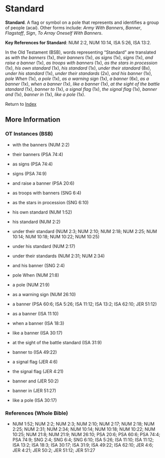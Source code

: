 # Standard
**Standard**. 
A flag or symbol on a pole that represents and identifies a group of people (acai). 
Other forms include: 
*Army With Banners*, *Banner*, *Flagstaff*, *Sign*, *To Array Oneself With Banners*. 


**Key References for Standard**: 
NUM 2:2, NUM 10:14, ISA 5:26, ISA 13:2. 


In the Old Testament (BSB), words representing “Standard” are translated as 
*with the banners* (1x), *their banners* (1x), *as signs* (1x), *signs* (1x), *and raise a banner* (1x), *as troops with banners* (1x), *as the stars in procession* (1x), *his own standard* (1x), *his standard* (1x), *under their standard* (8x), *under his standard* (1x), *under their standards* (2x), *and his banner* (1x), *pole When* (1x), *a pole* (1x), *as a warning sign* (1x), *a banner* (6x), *as a banner* (1x), *when a banner* (1x), *like a banner* (1x), *at the sight of the battle standard* (1x), *banner to* (1x), *a signal flag* (1x), *the signal flag* (1x), *banner and* (1x), *banner in* (1x), *like a pole* (1x). 




Return to [Index](00-Index.md)

## More Information

### OT Instances (BSB)

* with the banners (NUM 2:2)

* their banners (PSA 74:4)

* as signs (PSA 74:4)

* signs (PSA 74:9)

* and raise a banner (PSA 20:6)

* as troops with banners (SNG 6:4)

* as the stars in procession (SNG 6:10)

* his own standard (NUM 1:52)

* his standard (NUM 2:2)

* under their standard (NUM 2:3; NUM 2:10; NUM 2:18; NUM 2:25; NUM 10:14; NUM 10:18; NUM 10:22; NUM 10:25)

* under his standard (NUM 2:17)

* under their standards (NUM 2:31; NUM 2:34)

* and his banner (SNG 2:4)

* pole When (NUM 21:8)

* a pole (NUM 21:9)

* as a warning sign (NUM 26:10)

* a banner (PSA 60:6; ISA 5:26; ISA 11:12; ISA 13:2; ISA 62:10; JER 51:12)

* as a banner (ISA 11:10)

* when a banner (ISA 18:3)

* like a banner (ISA 30:17)

* at the sight of the battle standard (ISA 31:9)

* banner to (ISA 49:22)

* a signal flag (JER 4:6)

* the signal flag (JER 4:21)

* banner and (JER 50:2)

* banner in (JER 51:27)

* like a pole (ISA 30:17)



### References (Whole Bible)

* NUM 1:52; NUM 2:2; NUM 2:3; NUM 2:10; NUM 2:17; NUM 2:18; NUM 2:25; NUM 2:31; NUM 2:34; NUM 10:14; NUM 10:18; NUM 10:22; NUM 10:25; NUM 21:8; NUM 21:9; NUM 26:10; PSA 20:6; PSA 60:6; PSA 74:4; PSA 74:9; SNG 2:4; SNG 6:4; SNG 6:10; ISA 5:26; ISA 11:10; ISA 11:12; ISA 13:2; ISA 18:3; ISA 30:17; ISA 31:9; ISA 49:22; ISA 62:10; JER 4:6; JER 4:21; JER 50:2; JER 51:12; JER 51:27



